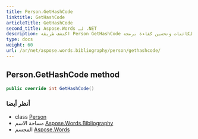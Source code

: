 ```yaml
---
title: Person.GetHashCode
linktitle: GetHashCode
articleTitle: GetHashCode
second_title: Aspose.Words لـ .NET
description: اكتشف طريقة Person GetHashCode لتحسين مقارنات الكائنات وتحسين كفاءة برمجة C#. حقق أداءً أفضل اليوم!
type: docs
weight: 60
url: /ar/net/aspose.words.bibliography/person/gethashcode/
---
```

## Person.GetHashCode method

```csharp
public override int GetHashCode()
```

### أنظر أيضا

* class [Person](../)
* مساحة الاسم [Aspose.Words.Bibliography](../../../aspose.words.bibliography/)
* المجسم [Aspose.Words](../../../)
